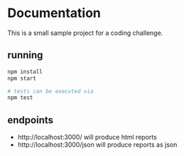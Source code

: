 # Documentation

This is a small sample project for a coding challenge.


## running
```bash
npm install
npm start

# tests can be executed via
npm test
```

## endpoints
* http://localhost:3000/ will produce html reports
* http://localhost:3000/json will produce reports as json
